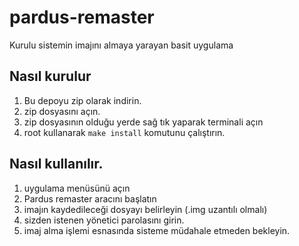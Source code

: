 # pardus-remaster
Kurulu sistemin imajını almaya yarayan basit uygulama

## Nasıl kurulur
1. Bu depoyu zip olarak indirin.
1. zip dosyasını açın. 
1. zip dosyasının olduğu yerde sağ tık yaparak terminali açın
1. root kullanarak `make install` komutunu çalıştırın.

## Nasıl kullanılır.
1. uygulama menüsünü açın
1. Pardus remaster aracını başlatın
1. imajın kaydedileceği dosyayı belirleyin (.img uzantılı olmalı)
1. sizden istenen yönetici parolasını girin.
1. imaj alma işlemi esnasında sisteme müdahale etmeden bekleyin.
